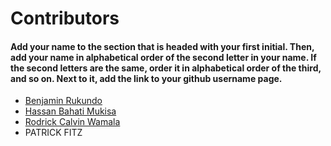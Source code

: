 <!-- prettier-ignore-start -->

# **Contributors**

#### Add your name to the section that is headed with your first initial. Then, add your name in alphabetical order of the second letter in your name. If the second letters are the same, order it in alphabetical order of the third, and so on. Next to it, add the link to your github username page.

- [Benjamin Rukundo](https://github.com/rukundob451)
- [Hassan Bahati Mukisa](https://github.com/HassanBahati)
- [Rodrick Calvin Wamala](https://github.com/rodrickcalvin)
- PATRICK FITZ

